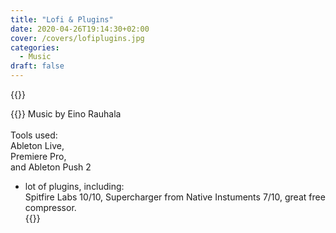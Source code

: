```yaml
---
title: "Lofi & Plugins"
date: 2020-04-26T19:14:30+02:00
cover: /covers/lofiplugins.jpg
categories:
  - Music
draft: false
---
```


{{<youtube id="0RXGQx2qlbA" class="youtube">}}

{{<monospace>}}
Music by Eino Rauhala<br>
<br>
Tools used:<br>
Ableton Live,<br>
Premiere Pro,<br>
and Ableton Push 2<br>
+ lot of plugins, including:<br>
Spitfire Labs 10/10, Supercharger from Native Instuments 7/10, great free compressor.<br>
{{</monospace>}}